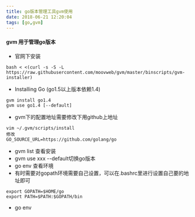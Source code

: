 ```yaml
---
title: go版本管理工具gvm使用
date: 2018-06-21 12:20:04
tags: [go,gvm]
---
```


#### gvm 用于管理go版本
- 官网下安装

```
bash < <(curl -s -S -L https://raw.githubusercontent.com/moovweb/gvm/master/binscripts/gvm-installer)

```

- Installing Go (go1.5以上版本依赖1.4)

```
gvm install go1.4
gvm use go1.4 [--default]
```
<!-- more -->

- gvm下的配置地址需要修改下用github上地址

```
vim ~/.gvm/scripts/install
修改
GO_SOURCE_URL=https://github.com/golang/go

```

- gvm list 查看安装
- gvm use xxx --default切换go版本
- go env 查看环境
- 有时需要对gopath环境需要自己设置，可以在.bashrc里进行设置自己要的地址即可

```
export GOPATH=$HOME/go
export PATH=$PATH:$GOPATH/bin
```
- go env